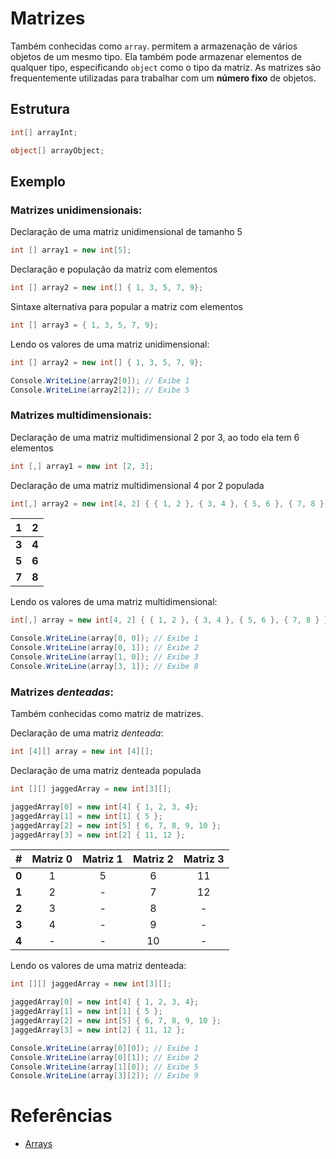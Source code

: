 # Matrizes

Também conhecidas como `array`. permitem a armazenação de vários objetos de um mesmo tipo. Ela também pode armazenar elementos de qualquer tipo, especificando `object` como o tipo da matriz.
As matrizes são frequentemente utilizadas para trabalhar com um **número fixo** de objetos.

## Estrutura
```C#
int[] arrayInt;

object[] arrayObject;
```

## Exemplo

### Matrizes unidimensionais:
Declaração de uma matriz unidimensional de tamanho 5
```C#
int [] array1 = new int[5];
```

Declaração e população da matriz com elementos
```C#
int [] array2 = new int[] { 1, 3, 5, 7, 9};
```

Sintaxe alternativa para popular a matriz com elementos
```C#
int [] array3 = { 1, 3, 5, 7, 9};
```

Lendo os valores de uma matriz unidimensional:
```C#
int [] array2 = new int[] { 1, 3, 5, 7, 9};

Console.WriteLine(array2[0]); // Exibe 1
Console.WriteLine(array2[2]); // Exibe 5
```

### Matrizes multidimensionais:
Declaração de uma matriz multidimensional 2 por 3, ao todo ela tem 6 elementos
```C#
int [,] array1 = new int [2, 3];
```

Declaração de uma matriz multidimensional 4 por 2 populada
```C#
int[,] array2 = new int[4, 2] { { 1, 2 }, { 3, 4 }, { 5, 6 }, { 7, 8 } };
```
| 1 | 2 |
| :---: | :---: |
| **3** | **4** |
| **5** | **6** |
| **7** | **8** |

Lendo os valores de uma matriz multidimensional:
```C#
int[,] array = new int[4, 2] { { 1, 2 }, { 3, 4 }, { 5, 6 }, { 7, 8 } };

Console.WriteLine(array[0, 0]); // Exibe 1
Console.WriteLine(array[0, 1]); // Exibe 2
Console.WriteLine(array[1, 0]); // Exibe 3
Console.WriteLine(array[3, 1]); // Exibe 8
```

### Matrizes *denteadas*:
Também conhecidas como matriz de matrizes.

Declaração de uma matriz *denteada*:
```C#
int [4][] array = new int [4][];
```

Declaração de uma matriz denteada populada
```C#
int [][] jaggedArray = new int[3][];

jaggedArray[0] = new int[4] { 1, 2, 3, 4};
jaggedArray[1] = new int[1] { 5 };
jaggedArray[2] = new int[5] { 6, 7, 8, 9, 10 };
jaggedArray[3] = new int[2] { 11, 12 };
```

| # | Matriz 0 | Matriz 1 | Matriz 2 | Matriz 3 |
| :---: | :---: | :---: | :---: | :---: |
| **0** | 1 | 5 | 6 | 11 |
| **1** | 2 | - | 7 | 12 |
| **2** | 3 | - | 8 | - |
| **3** | 4 | - | 9 | - |
| **4** | - | - | 10 | - |

Lendo os valores de uma matriz denteada:
```C#
int [][] jaggedArray = new int[3][];

jaggedArray[0] = new int[4] { 1, 2, 3, 4};
jaggedArray[1] = new int[1] { 5 };
jaggedArray[2] = new int[5] { 6, 7, 8, 9, 10 };
jaggedArray[3] = new int[2] { 11, 12 };

Console.WriteLine(array[0][0]); // Exibe 1
Console.WriteLine(array[0][1]); // Exibe 2
Console.WriteLine(array[1][0]); // Exibe 5
Console.WriteLine(array[3][2]); // Exibe 9
```

# Referências

* [Arrays](https://docs.microsoft.com/en-us/dotnet/csharp/programming-guide/arrays/)